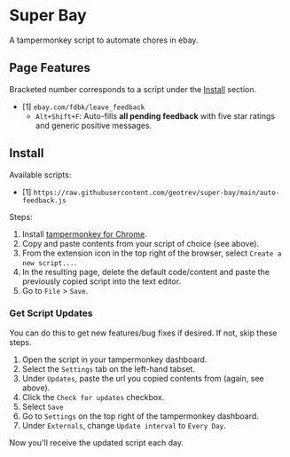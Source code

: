 # Super Bay

A tampermonkey script to automate chores in ebay.

## Page Features

Bracketed number corresponds to a script under the [Install](#install) section.

- [1] `ebay.com/fdbk/leave_feedback`
  - `Alt+Shift+F`: Auto-fills **all pending feedback** with five star ratings and generic positive messages.

## Install

Available scripts:

- [1] `https://raw.githubusercontent.com/geotrev/super-bay/main/auto-feedback.js`

Steps:

1. Install [tampermonkey for Chrome](https://chrome.google.com/webstore/detail/tampermonkey/dhdgffkkebhmkfjojejmpbldmpobfkfo).
2. Copy and paste contents from your script of choice (see above).
3. From the extension icon in the top right of the browser, select `Create a new script...`.
4. In the resulting page, delete the default code/content and paste the previously copied script into the text editor.
5. Go to `File` > `Save`.

### Get Script Updates

You can do this to get new features/bug fixes if desired. If not, skip these steps.

1. Open the script in your tampermonkey dashboard.
2. Select the `Settings` tab on the left-hand tabset.
3. Under `Updates`, paste the url you copied contents from (again, see above).
4. Click the `Check for updates` checkbox.
5. Select `Save`
6. Go to `Settings` on the top right of the tampermonkey dashboard.
7. Under `Externals`, change `Update interval` to `Every Day`.

Now you'll receive the updated script each day.
